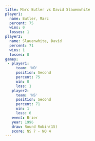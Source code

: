 ```yaml
---
title: Marc Butler vs David Slauenwhite
player1:                  
  name: Butler, Marc      
  percent: 75             
  wins: 0                 
  losses: 1               
player2:                  
  name: Slauenwhite, David
  percent: 71             
  wins: 1                 
  losses: 0               
games:
 - player1:          
     team: 'NO'      
     position: Second
     percent: 75     
     win: 0          
     loss: 1         
   player2:          
     team: 'NS'      
     position: Second
     percent: 71     
     win: 1          
     loss: 0         
   event: Brier         
   year: 1996           
   draw: Round Robin(15)
   score: NS 7 - NO 4   
---
```

